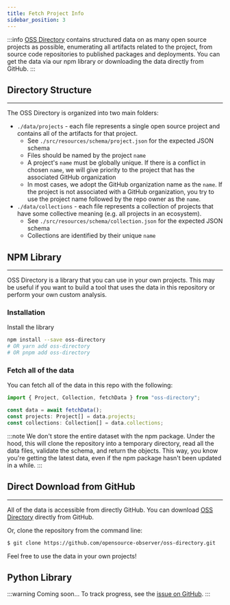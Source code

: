 ```yaml
---
title: Fetch Project Info
sidebar_position: 3
---
```


:::info
[OSS Directory](https://github.com/opensource-observer/oss-directory) contains structured data on as many open source projects as possible, enumerating all artifacts related to the project, from source code repositories to published packages and deployments. You can get the data via our npm library or downloading the data directly from GitHub.
:::

## Directory Structure

---

The OSS Directory is organized into two main folders:

- `./data/projects` - each file represents a single open source project and contains all of the artifacts for that project.
  - See `./src/resources/schema/project.json` for the expected JSON schema
  - Files should be named by the project `name`
  - A project's `name` must be globally unique. If there is a conflict in chosen `name`, we will give priority to the project that has the associated GitHub organization
  - In most cases, we adopt the GitHub organization name as the `name`. If the project is not associated with a GitHub organization, you try to use the project name followed by the repo owner as the `name`.
- `./data/collections` - each file represents a collection of projects that have some collective meaning (e.g. all projects in an ecosystem).
  - See `./src/resources/schema/collection.json` for the expected JSON schema
  - Collections are identified by their unique `name`

## NPM Library

---

OSS Directory is a library that you can use in your own projects. This may be useful if you want to build a tool that uses the data in this repository or perform your own custom analysis.

### Installation

Install the library

```bash
npm install --save oss-directory
# OR yarn add oss-directory
# OR pnpm add oss-directory
```

### Fetch all of the data

You can fetch all of the data in this repo with the following:

```js
import { Project, Collection, fetchData } from "oss-directory";

const data = await fetchData();
const projects: Project[] = data.projects;
const collections: Collection[] = data.collections;
```

:::note
We don't store the entire dataset with the npm package. Under the hood, this will clone the repository into a temporary directory, read all the data files, validate the schema, and return the objects. This way, you know you're getting the latest data, even if the npm package hasn't been updated in a while.
:::

## Direct Download from GitHub

---

All of the data is accessible from directly GitHub. You can download [OSS Directory](https://github.com/opensource-observer/oss-directory) directly from GitHub.

Or, clone the repository from the command line:

```bash
$ git clone https://github.com/opensource-observer/oss-directory.git
```

Feel free to use the data in your own projects!

## Python Library

:::warning
Coming soon... To track progress, see the [issue on GitHub](https://github.com/opensource-observer/oss-directory/issues/18).
:::
